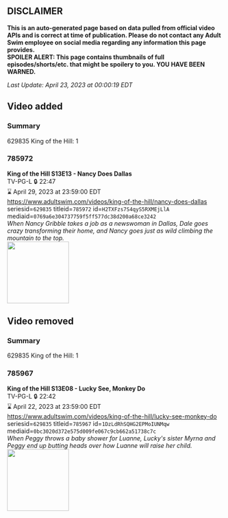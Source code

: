 ## DISCLAIMER
**This is an auto-generated page based on data pulled from official video APIs and is correct at time of publication. Please do not contact any Adult Swim employee on social media regarding any information this page provides.**  
**SPOILER ALERT: This page contains thumbnails of full episodes/shorts/etc. that might be spoilery to you. YOU HAVE BEEN WARNED.**  

_Last Update: April 23, 2023 at 00:00:19 EDT_
## Video added
### Summary
629835 King of the Hill: 1  
### 785972
**King of the Hill S13E13 - Nancy Does Dallas**  
TV-PG-L 🔒 22:47  
⌛ April 29, 2023 at 23:59:00 EDT  
https://www.adultswim.com/videos/king-of-the-hill/nancy-does-dallas  
seriesid=`629835` titleid=`785972` id=`H2TXFzs7S4qyS5RXMEjLlA` mediaid=`0769a6e304737759f5ff577dc38d200a68ce3242`  
_When Nancy Gribble takes a job as a newswoman in Dallas, Dale goes crazy transforming their home, and Nancy goes just as wild climbing the mountain to the top._  
<a href="https://i.cdn.turner.com/adultswim/big/image-upload/thumbnails/thumb-2_image-152934043183911.jpg"><img src="https://i.cdn.turner.com/adultswim/big/image-upload/thumbnails/thumb-2_image-152934043183911.jpg" height="144px" /></a>
## Video removed
### Summary
629835 King of the Hill: 1  
### 785967
**King of the Hill S13E08 - Lucky See, Monkey Do**  
TV-PG-L 🔒 22:42  
⌛ April 22, 2023 at 23:59:00 EDT  
https://www.adultswim.com/videos/king-of-the-hill/lucky-see-monkey-do  
seriesid=`629835` titleid=`785967` id=`1DzLdRhSQHG2EPMoIUNMqw` mediaid=`0bc3020d372e575d009fe067c9cb662a51738c7c`  
_When Peggy throws a baby shower for Luanne, Lucky's sister Myrna and Peggy end up butting heads over how Luanne will raise her child._  
<a href="https://i.cdn.turner.com/adultswim/big/image-upload/thumbnails/thumb-2_image-152451893423120.jpg"><img src="https://i.cdn.turner.com/adultswim/big/image-upload/thumbnails/thumb-2_image-152451893423120.jpg" height="144px" /></a>
